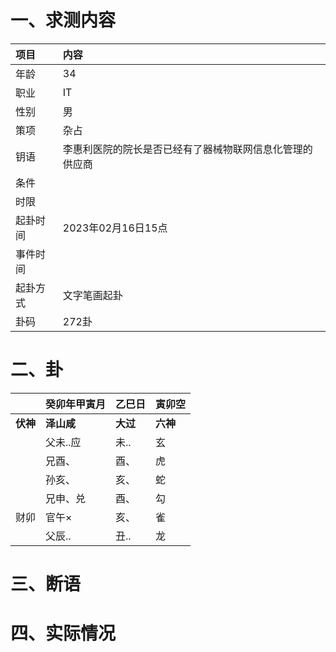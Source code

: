 # 一、求测内容
|项目|内容|
|:-|:-|
|年龄|34|
|职业|IT|
|性别|男|
|策项|杂占|
|钥语|李惠利医院的院长是否已经有了器械物联网信息化管理的供应商|
|条件||
|时限||
|起卦时间|2023年02月16日15点|
|事件时间||
|起卦方式|文字笔画起卦|
|卦码|272卦|

# 二、卦
||癸卯年甲寅月|乙巳日|寅卯空|
|:-|:-|:-|:-|
|**伏神**|**泽山咸**|**大过**|**六神**|
||父未..应|未..|玄|
||兄酉、|酉、|虎|
||孙亥、|亥、|蛇|
||兄申、兑|酉、|勾|
|财卯|官午×|亥、|雀|
||父辰..|丑..|龙|


# 三、断语

# 四、实际情况
